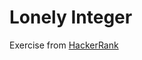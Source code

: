 # Lonely Integer
Exercise from [HackerRank](https://www.hackerrank.com/challenges/three-month-preparation-kit-lonely-integer/problem)